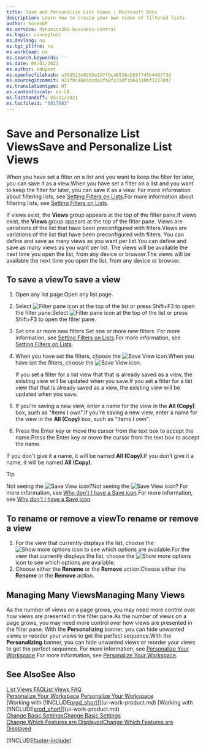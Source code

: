 ```yaml
---
title: Save and Personalize List Views | Microsoft Docs
description: Learn how to create your own views of filtered lists.
author: SorenGP
ms.service: dynamics365-business-central
ms.topic: conceptual
ms.devlang: na
ms.tgt_pltfrm: na
ms.workload: na
ms.search.keywords: ''
ms.date: 04/01/2021
ms.author: edupont
ms.openlocfilehash: a36d513e0285e197f9ca651bab55f745b448773d
ms.sourcegitcommit: 921f0c4043dcda2fb8fc35df1b64310bf32270d7
ms.translationtype: HT
ms.contentlocale: en-CA
ms.lasthandoff: 05/11/2021
ms.locfileid: "6017083"
---
```

# <a name="save-and-personalize-list-views"></a><span data-ttu-id="af045-103">Save and Personalize List Views</span><span class="sxs-lookup"><span data-stu-id="af045-103">Save and Personalize List Views</span></span>
<span data-ttu-id="af045-104">When you have set a filter on a list and you want to keep the filter for later, you can save it as a view.</span><span class="sxs-lookup"><span data-stu-id="af045-104">When you have set a filter on a list and you want to keep the filter for later, you can save it as a view.</span></span> <span data-ttu-id="af045-105">For more information about filtering lists, see [Setting Filters on Lists](ui-enter-criteria-filters.md#setting-filters-on-lists).</span><span class="sxs-lookup"><span data-stu-id="af045-105">For more information about filtering lists, see [Setting Filters on Lists](ui-enter-criteria-filters.md#setting-filters-on-lists).</span></span>

<span data-ttu-id="af045-106">If views exist, the **Views** group appears at the top of the filter pane.</span><span class="sxs-lookup"><span data-stu-id="af045-106">If views exist, the **Views** group appears at the top of the filter pane.</span></span> <span data-ttu-id="af045-107">Views are variations of the list that have been preconfigured with filters.</span><span class="sxs-lookup"><span data-stu-id="af045-107">Views are variations of the list that have been preconfigured with filters.</span></span> <span data-ttu-id="af045-108">You can define and save as many views as you want per list.</span><span class="sxs-lookup"><span data-stu-id="af045-108">You can define and save as many views as you want per list.</span></span> <span data-ttu-id="af045-109">The views will be available the next time you open the list, from any device or browser.</span><span class="sxs-lookup"><span data-stu-id="af045-109">The views will be available the next time you open the list, from any device or browser.</span></span>

## <a name="to-save-a-view"></a><span data-ttu-id="af045-110">To save a view</span><span class="sxs-lookup"><span data-stu-id="af045-110">To save a view</span></span>
1. <span data-ttu-id="af045-111">Open any list page.</span><span class="sxs-lookup"><span data-stu-id="af045-111">Open any list page.</span></span>
2. <span data-ttu-id="af045-112">Select ![Filter pane icon](media/open-filter-pane-icon.png "Filter pane icon") at the top of the list or press Shift+F3 to open the filter pane.</span><span class="sxs-lookup"><span data-stu-id="af045-112">Select ![Filter pane icon](media/open-filter-pane-icon.png "Filter pane icon") at the top of the list or press Shift+F3 to open the filter pane.</span></span>
3. <span data-ttu-id="af045-113">Set one or more new filters.</span><span class="sxs-lookup"><span data-stu-id="af045-113">Set one or more new filters.</span></span> <span data-ttu-id="af045-114">For more information, see [Setting Filters on Lists](ui-enter-criteria-filters.md#setting-filters-on-lists).</span><span class="sxs-lookup"><span data-stu-id="af045-114">For more information, see [Setting Filters on Lists](ui-enter-criteria-filters.md#setting-filters-on-lists).</span></span>
4. <span data-ttu-id="af045-115">When you have set the filters, choose the ![Save View](media/save_view_icon.png "Save View") icon.</span><span class="sxs-lookup"><span data-stu-id="af045-115">When you have set the filters, choose the ![Save View](media/save_view_icon.png "Save View") icon.</span></span>

    <span data-ttu-id="af045-116">If you set a filter for a list view that that is already saved as a view, the existing view will be updated when you save.</span><span class="sxs-lookup"><span data-stu-id="af045-116">If you set a filter for a list view that that is already saved as a view, the existing view will be updated when you save.</span></span>
5. <span data-ttu-id="af045-117">If you're saving a new view, enter a name for the view in the **All (Copy)** box, such as "Items I own".</span><span class="sxs-lookup"><span data-stu-id="af045-117">If you're saving a new view, enter a name for the view in the **All (Copy)** box, such as "Items I own".</span></span>
6. <span data-ttu-id="af045-118">Press the Enter key or move the cursor from the text box to accept the name.</span><span class="sxs-lookup"><span data-stu-id="af045-118">Press the Enter key or move the cursor from the text box to accept the name.</span></span>

<span data-ttu-id="af045-119">If you don't give it a name, it will be named **All (Copy)**.</span><span class="sxs-lookup"><span data-stu-id="af045-119">If you don't give it a name, it will be named **All (Copy)**.</span></span>

> [!TIP]
> <span data-ttu-id="af045-120">Not seeing the ![Save View](media/save_view_icon.png "Save View") icon?</span><span class="sxs-lookup"><span data-stu-id="af045-120">Not seeing the ![Save View](media/save_view_icon.png "Save View") icon?</span></span> <span data-ttu-id="af045-121">For more information, see [Why don't I have a Save icon](/dynamics365/business-central/ui-views-faq#save).</span><span class="sxs-lookup"><span data-stu-id="af045-121">For more information, see [Why don't I have a Save icon](/dynamics365/business-central/ui-views-faq#save).</span></span>

## <a name="to-rename-or-remove-a-view"></a><span data-ttu-id="af045-122">To rename or remove a view</span><span class="sxs-lookup"><span data-stu-id="af045-122">To rename or remove a view</span></span>
1. <span data-ttu-id="af045-123">For the view that currently displays the list, choose the ![Show more options](media/show-more-options-icon.png "Show more options") icon to see which options are available.</span><span class="sxs-lookup"><span data-stu-id="af045-123">For the view that currently displays the list, choose the ![Show more options](media/show-more-options-icon.png "Show more options") icon to see which options are available.</span></span>
2. <span data-ttu-id="af045-124">Choose either the **Rename** or the **Remove** action.</span><span class="sxs-lookup"><span data-stu-id="af045-124">Choose either the **Rename** or the **Remove** action.</span></span>

## <a name="managing-many-views"></a><span data-ttu-id="af045-125">Managing Many Views</span><span class="sxs-lookup"><span data-stu-id="af045-125">Managing Many Views</span></span>
<span data-ttu-id="af045-126">As the number of views on a page grows, you may need more control over how views are presented in the filter pane.</span><span class="sxs-lookup"><span data-stu-id="af045-126">As the number of views on a page grows, you may need more control over how views are presented in the filter pane.</span></span> <span data-ttu-id="af045-127">With the **Personalizing** banner, you can hide unwanted views or reorder your views to get the perfect sequence.</span><span class="sxs-lookup"><span data-stu-id="af045-127">With the **Personalizing** banner, you can hide unwanted views or reorder your views to get the perfect sequence.</span></span> <span data-ttu-id="af045-128">For more information, see [Personalize Your Workspace](ui-personalization-user.md).</span><span class="sxs-lookup"><span data-stu-id="af045-128">For more information, see [Personalize Your Workspace](ui-personalization-user.md).</span></span>

## <a name="see-also"></a><span data-ttu-id="af045-129">See Also</span><span class="sxs-lookup"><span data-stu-id="af045-129">See Also</span></span>
[<span data-ttu-id="af045-130">List Views FAQ</span><span class="sxs-lookup"><span data-stu-id="af045-130">List Views FAQ</span></span>](ui-views-faq.yml)  
<span data-ttu-id="af045-131">[Personalize Your Workspace](ui-personalization-user.md)  </span><span class="sxs-lookup"><span data-stu-id="af045-131">[Personalize Your Workspace](ui-personalization-user.md)  </span></span>  
<span data-ttu-id="af045-132">[Working with [!INCLUDE[prod_short](includes/prod_short.md)]](ui-work-product.md)  </span><span class="sxs-lookup"><span data-stu-id="af045-132">[Working with [!INCLUDE[prod_short](includes/prod_short.md)]](ui-work-product.md)  </span></span>  
[<span data-ttu-id="af045-133">Change Basic Settings</span><span class="sxs-lookup"><span data-stu-id="af045-133">Change Basic Settings</span></span>](ui-change-basic-settings.md)  
[<span data-ttu-id="af045-134">Change Which Features are Displayed</span><span class="sxs-lookup"><span data-stu-id="af045-134">Change Which Features are Displayed</span></span>](ui-experiences.md)  


[!INCLUDE[footer-include](includes/footer-banner.md)]